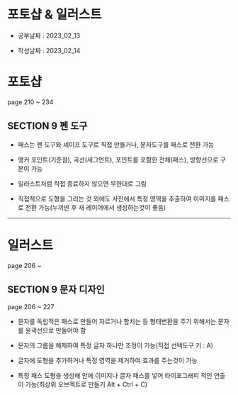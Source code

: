 # 포토샵 & 일러스트

- 공부날짜 : 2023_02_13

- 작성날짜 : 2023_02_14

# 포토샵

page 210 ~ 234

## SECTION 9 펜 도구

* 패스는 펜 도구와 셰이프 도구로 직접 만들거나, 문자도구를 패스로 전환 가능

* 앵커 포인트(기준점), 곡선(세그먼트), 포인트를 포함한 전체(패스), 방향선으로 구분이 가능

* 일러스트처럼 직접 종료하지 않으면 무한대로 그림

* 직접적으로 도형을 그리는 것 외에도 사진에서 특정 영역을 추출하여 이미지를 패스로 전환 가능(누끼딴 후 새 레이어에서 생성하는것이 좋음)

---

# 일러스트

page 206 ~

## SECTION 9 문자 디자인

page 206 ~ 227

* 문자를 독립적은 패스로 만들어 자르거나 합치는 등 형태변환을 주기 위해서는 문자를 윤곽선으로 만들어야 함

* 문자의 그룹을 해제하여 특정 글자 하나만 조정이 가능(직접 선택도구 키 : A)

* 글자에 도형을 추가하거나 특정 영역을 제거하여 효과를 주는것이 가능

* 특정 패스 도형을 생성해 안에 이미지나 글자 패스를 넣어 타이포그래피 적인 연출이 가능(최상위 오브젝트로 만들기 Alt + Ctrl + C)